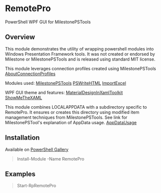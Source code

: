 # RemotePro

PowerShell WPF GUI for MilestonePSTools

## Overview

This module demonstrates the utility of wrapping powershell modules
into Windows Presentation Framework tools.
It was not created or endorsed by Milestone or MilestonePSTools and is
released using standard MIT license.

This module leverages connection profiles created using MilestonePSTools
[AboutConnectionProfiles](https://www.milestonepstools.com/blog/2023/09/29/introducing-connection-profiles-and-custom-attributes/)

Modules used:
[MilestonePSTools](https://www.milestonepstools.com/)
[PSWriteHTML](https://github.com/EvotecIT/PSWriteHTML)
[ImportExcel](https://github.com/dfinke/ImportExcel)

WPF GUI theme and features:
[MaterialDesignInXamlToolkit](https://github.com/MaterialDesignInXAML/MaterialDesignInXamlToolkit)
[ShowMeTheXAML](https://github.com/Keboo/ShowMeTheXAML)

This module combines LOCALAPPDATA with a subdirectory
specific to RemotePro. It ensures or creates this directory using modified
item management techniques from MilestonePSTools.
See link for MilestonePSTool's explanation of AppData usage.
[AppDataUsage](https://www.milestonepstools.com/commands/en-US/Connect-Vms/#description)


## Installation

Available on [PowerShell Gallery](https://www.powershellgallery.com/packages/RemotePro)
> Install-Module -Name RemotePro

## Examples
> Start-RpRemotePro



